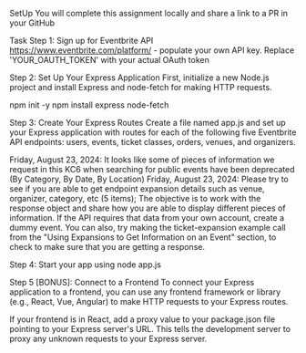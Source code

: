 SetUp
You will complete this assignment locally and share a link to a PR in your GitHub

Task
Step 1: Sign up for Eventbrite API
https://www.eventbrite.com/platform/ - populate your own API key. Replace 'YOUR_OAUTH_TOKEN' with your actual OAuth token

Step 2: Set Up Your Express Application
First, initialize a new Node.js project and install Express and node-fetch for making HTTP requests.

npm init -y
npm install express node-fetch

Step 3:
Create Your Express Routes
Create a file named app.js and set up your Express application with routes for each of the following five Eventbrite API endpoints: users, events, ticket classes, orders, venues, and organizers.

Friday, August 23, 2024: It looks like some of pieces of information we request in this KC6 when searching for public events have been deprecated (By Category, By Date, By Location)
Friday, August 23, 2024: Please try to see if you are able to get endpoint expansion details such as venue, organizer, category, etc (5 items); The objective is to work with the response object and share how you are able to display different pieces of information. If the API requires that data from your own account, create a dummy event. You can also, try making the ticket-expansion example call from the "Using Expansions to Get Information on an Event" section, to check to make sure that you are getting a response.

Step 4: 
Start your app using node app.js

Step 5 
[BONUS]: Connect to a Frontend
To connect your Express application to a frontend, you can use any frontend framework or library (e.g., React, Vue, Angular) to make HTTP requests to your Express routes.

If your frontend is in React, add a proxy value to your package.json file pointing to your Express server's URL. This tells the development server to proxy any unknown requests to your Express server.